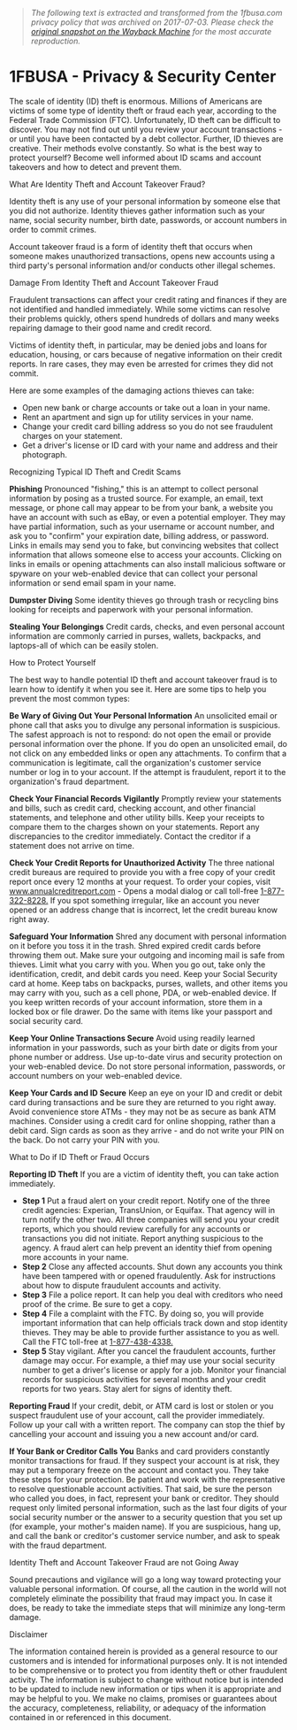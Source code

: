> *The following text is extracted and transformed from the 1fbusa.com privacy policy that was archived on 2017-07-03. Please check the [original snapshot on the Wayback Machine](https://web.archive.org/web/20170703194137id_/https%3A//www.1fbusa.com/fscm/privacySecurityCenter.mvc) for the most accurate reproduction.*

# 1FBUSA - Privacy & Security Center

The scale of identity (ID) theft is enormous. Millions of Americans are victims of some type of identity theft or fraud each year, according to the Federal Trade Commission (FTC). Unfortunately, ID theft can be difficult to discover. You may not find out until you review your account transactions - or until you have been contacted by a debt collector. Further, ID thieves are creative. Their methods evolve constantly. So what is the best way to protect yourself? Become well informed about ID scams and account takeovers and how to detect and prevent them.

What Are Identity Theft and Account Takeover Fraud?

Identity theft is any use of your personal information by someone else that you did not authorize. Identity thieves gather information such as your name, social security number, birth date, passwords, or account numbers in order to commit crimes.

Account takeover fraud is a form of identity theft that occurs when someone makes unauthorized transactions, opens new accounts using a third party's personal information and/or conducts other illegal schemes.

Damage From Identity Theft and Account Takeover Fraud

Fraudulent transactions can affect your credit rating and finances if they are not identified and handled immediately. While some victims can resolve their problems quickly, others spend hundreds of dollars and many weeks repairing damage to their good name and credit record.

Victims of identity theft, in particular, may be denied jobs and loans for education, housing, or cars because of negative information on their credit reports. In rare cases, they may even be arrested for crimes they did not commit.

Here are some examples of the damaging actions thieves can take:

  * Open new bank or charge accounts or take out a loan in your name.
  * Rent an apartment and sign up for utility services in your name.
  * Change your credit card billing address so you do not see fraudulent charges on your statement.
  * Get a driver's license or ID card with your name and address and their photograph.



Recognizing Typical ID Theft and Credit Scams

**Phishing** Pronounced "fishing," this is an attempt to collect personal information by posing as a trusted source. For example, an email, text message, or phone call may appear to be from your bank, a website you have an account with such as eBay, or even a potential employer. They may have partial information, such as your username or account number, and ask you to "confirm" your expiration date, billing address, or password. Links in emails may send you to fake, but convincing websites that collect information that allows someone else to access your accounts. Clicking on links in emails or opening attachments can also install malicious software or spyware on your web-enabled device that can collect your personal information or send email spam in your name.

**Dumpster Diving** Some identity thieves go through trash or recycling bins looking for receipts and paperwork with your personal information.

**Stealing Your Belongings** Credit cards, checks, and even personal account information are commonly carried in purses, wallets, backpacks, and laptops-all of which can be easily stolen.

How to Protect Yourself

The best way to handle potential ID theft and account takeover fraud is to learn how to identify it when you see it. Here are some tips to help you prevent the most common types:

**Be Wary of Giving Out Your Personal Information** An unsolicited email or phone call that asks you to divulge any personal information is suspicious. The safest approach is not to respond: do not open the email or provide personal information over the phone. If you do open an unsolicited email, do not click on any embedded links or open any attachments. To confirm that a communication is legitimate, call the organization's customer service number or log in to your account. If the attempt is fraudulent, report it to the organization's fraud department.

**Check Your Financial Records Vigilantly** Promptly review your statements and bills, such as credit card, checking account, and other financial statements, and telephone and other utility bills. Keep your receipts to compare them to the charges shown on your statements. Report any discrepancies to the creditor immediately. Contact the creditor if a statement does not arrive on time.

**Check Your Credit Reports for Unauthorized Activity** The three national credit bureaus are required to provide you with a free copy of your credit report once every 12 months at your request. To order your copies, visit www.annualcreditreport.com  \- Opens a modal dialog or call toll-free [1-877-322-8228.](tel:+18773228228) If you spot something irregular, like an account you never opened or an address change that is incorrect, let the credit bureau know right away.

**Safeguard Your Information** Shred any document with personal information on it before you toss it in the trash. Shred expired credit cards before throwing them out. Make sure your outgoing and incoming mail is safe from thieves. Limit what you carry with you. When you go out, take only the identification, credit, and debit cards you need. Keep your Social Security card at home. Keep tabs on backpacks, purses, wallets, and other items you may carry with you, such as a cell phone, PDA, or web-enabled device. If you keep written records of your account information, store them in a locked box or file drawer. Do the same with items like your passport and social security card.

**Keep Your Online Transactions Secure** Avoid using readily learned information in your passwords, such as your birth date or digits from your phone number or address. Use up-to-date virus and security protection on your web-enabled device. Do not store personal information, passwords, or account numbers on your web-enabled device.

**Keep Your Cards and ID Secure** Keep an eye on your ID and credit or debit card during transactions and be sure they are returned to you right away. Avoid convenience store ATMs - they may not be as secure as bank ATM machines. Consider using a credit card for online shopping, rather than a debit card. Sign cards as soon as they arrive - and do not write your PIN on the back. Do not carry your PIN with you.

What to Do if ID Theft or Fraud Occurs

**Reporting ID Theft** If you are a victim of identity theft, you can take action immediately.

  * **Step 1** Put a fraud alert on your credit report. Notify one of the three credit agencies: Experian, TransUnion, or Equifax. That agency will in turn notify the other two. All three companies will send you your credit reports, which you should review carefully for any accounts or transactions you did not initiate. Report anything suspicious to the agency. A fraud alert can help prevent an identity thief from opening more accounts in your name.
  * **Step 2** Close any affected accounts. Shut down any accounts you think have been tampered with or opened fraudulently. Ask for instructions about how to dispute fraudulent accounts and activity.
  * **Step 3** File a police report. It can help you deal with creditors who need proof of the crime. Be sure to get a copy.
  * **Step 4** File a complaint with the FTC. By doing so, you will provide important information that can help officials track down and stop identity thieves. They may be able to provide further assistance to you as well. Call the FTC toll-free at [1-877-438-4338.](tel:+18774384338)
  * **Step 5** Stay vigilant. After you cancel the fraudulent accounts, further damage may occur. For example, a thief may use your social security number to get a driver's license or apply for a job. Monitor your financial records for suspicious activities for several months and your credit reports for two years. Stay alert for signs of identity theft.



**Reporting Fraud** If your credit, debit, or ATM card is lost or stolen or you suspect fraudulent use of your account, call the provider immediately. Follow up your call with a written report. The company can stop the thief by cancelling your account and issuing you a new account and/or card.

**If Your Bank or Creditor Calls You** Banks and card providers constantly monitor transactions for fraud. If they suspect your account is at risk, they may put a temporary freeze on the account and contact you. They take these steps for your protection. Be patient and work with the representative to resolve questionable account activities. That said, be sure the person who called you does, in fact, represent your bank or creditor. They should request only limited personal information, such as the last four digits of your social security number or the answer to a security question that you set up (for example, your mother's maiden name). If you are suspicious, hang up, and call the bank or creditor's customer service number, and ask to speak with the fraud department.

Identity Theft and Account Takeover Fraud are not Going Away

Sound precautions and vigilance will go a long way toward protecting your valuable personal information. Of course, all the caution in the world will not completely eliminate the possibility that fraud may impact you. In case it does, be ready to take the immediate steps that will minimize any long-term damage.

Disclaimer

The information contained herein is provided as a general resource to our customers and is intended for informational purposes only. It is not intended to be comprehensive or to protect you from identity theft or other fraudulent activity. The information is subject to change without notice but is intended to be updated to include new information or tips when it is appropriate and may be helpful to you. We make no claims, promises or guarantees about the accuracy, completeness, reliability, or adequacy of the information contained in or referenced in this document. 
